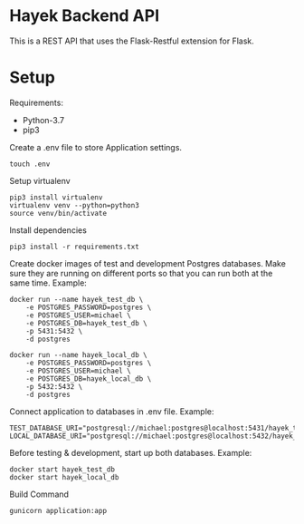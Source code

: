 # Hayek Backend API

This is a REST API that uses the Flask-Restful extension for Flask.

# Setup

Requirements:

- Python-3.7
- pip3

Create a .env file to store Application settings.

```
touch .env
```

Setup virtualenv

```
pip3 install virtualenv
virtualenv venv --python=python3
source venv/bin/activate
```

Install dependencies

```
pip3 install -r requirements.txt
```

Create docker images of test and development Postgres databases. 
Make sure they are running on different ports so that you can run both at the same time.
Example:

```
docker run --name hayek_test_db \
    -e POSTGRES_PASSWORD=postgres \
    -e POSTGRES_USER=michael \
    -e POSTGRES_DB=hayek_test_db \
    -p 5431:5432 \
    -d postgres

docker run --name hayek_local_db \
    -e POSTGRES_PASSWORD=postgres \
    -e POSTGRES_USER=michael \
    -e POSTGRES_DB=hayek_local_db \
    -p 5432:5432 \
    -d postgres
```

Connect application to databases in .env file.  Example:

```
TEST_DATABASE_URI="postgresql://michael:postgres@localhost:5431/hayek_test_db"
LOCAL_DATABASE_URI="postgresql://michael:postgres@localhost:5432/hayek_local_db"
```

Before testing & development, start up both databases. Example:

```
docker start hayek_test_db
docker start hayek_local_db
```

Build Command

```
gunicorn application:app
```

